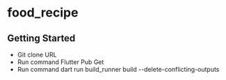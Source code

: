 # food_recipe

## Getting Started

- Git clone URL
- Run command Flutter Pub Get
- Run command dart run build_runner build --delete-conflicting-outputs

